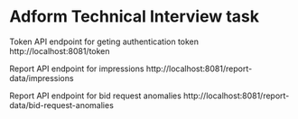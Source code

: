 # Adform Technical Interview task

Token API endpoint for geting authentication token http://localhost:8081/token

Report API endpoint for impressions http://localhost:8081/report-data/impressions

Report API endpoint for bid request anomalies http://localhost:8081/report-data/bid-request-anomalies

